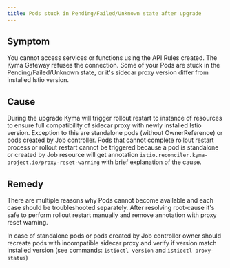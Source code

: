 ```yaml
---
title: Pods stuck in Pending/Failed/Unknown state after upgrade
---
```


## Symptom

You cannot access services or functions using the API Rules created. The Kyma Gateway refuses the connection.
Some of your Pods are stuck in the Pending/Failed/Unknown state, or it's sidecar proxy version differ from installed Istio version.

## Cause

During the upgrade Kyma will trigger rollout restart to instance of resources to ensure full compatibility of sidecar proxy with newly installed Istio version. Exception to this are standalone pods (without OwnerReference) or pods created by Job controller. Pods that cannot complete rollout restart process or rollout restart cannot be triggered because a pod is standalone or created by Job resource will get annotation `istio.reconciler.kyma-project.io/proxy-reset-warning` with brief explanation of the cause.

## Remedy

There are multiple reasons why Pods cannot become available and each case should be troubleshooted separately. After resolving root-cause it's safe to perform rollout restart manually and remove annotation with proxy reset warning.

In case of standalone pods or pods created by Job controller owner should recreate pods with incompatible sidecar proxy and verify if version match installed version (see commands: `istioctl version` and `istioctl proxy-status`)


